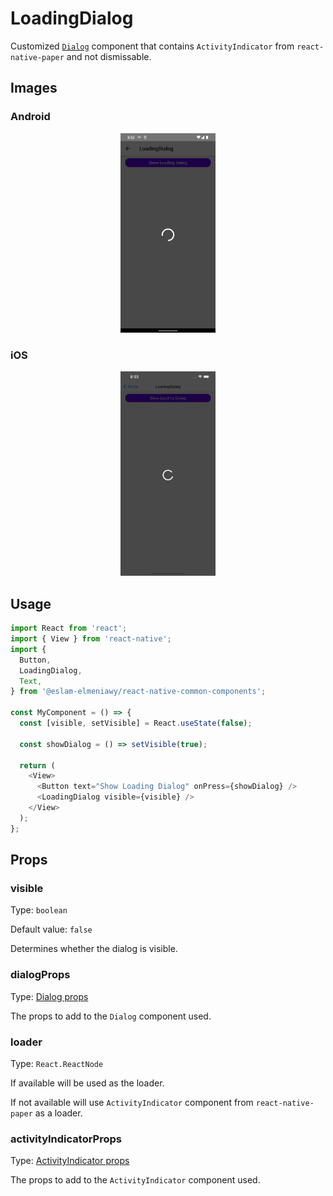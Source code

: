# LoadingDialog

Customized [`Dialog`](Dialog.md) component that contains `ActivityIndicator` from `react-native-paper` and not dismissable.

## Images

### Android

<p align="middle">
  <img src="/assets/images/loading-dialog/android/loading-dialog.png" width="30%" alt="Android LoadingDialog">
</p>

### iOS

<p align="middle">
  <img src="/assets/images/loading-dialog/ios/loading-dialog.png" width="30%" alt="iOS LoadingDialog">
</p>

## Usage

```js
import React from 'react';
import { View } from 'react-native';
import {
  Button,
  LoadingDialog,
  Text,
} from '@eslam-elmeniawy/react-native-common-components';

const MyComponent = () => {
  const [visible, setVisible] = React.useState(false);

  const showDialog = () => setVisible(true);

  return (
    <View>
      <Button text="Show Loading Dialog" onPress={showDialog} />
      <LoadingDialog visible={visible} />
    </View>
  );
};
```

## Props

### visible

Type: `boolean`

Default value: `false`

Determines whether the dialog is visible.

### dialogProps

Type: [Dialog props](Dialog.md#props)

The props to add to the `Dialog` component used.

### loader

Type: `React.ReactNode`

If available will be used as the loader.

If not available will use `ActivityIndicator` component from `react-native-paper` as a loader.

### activityIndicatorProps

Type: [ActivityIndicator props](https://callstack.github.io/react-native-paper/docs/components/ActivityIndicator#props)

The props to add to the `ActivityIndicator` component used.
